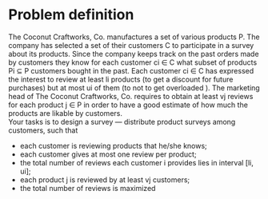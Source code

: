 # Problem definition
The Coconut Craftworks, Co. manufactures a set of various products P. The company has selected
a set of their customers C to participate in a survey about its products. Since the company keeps
track on the past orders made by customers they know for each customer ci ∈ C what subset of
products Pi ⊆ P customers bought in the past.
Each customer ci ∈ C has expressed the interest to review at least li products (to get a discount
for future purchases) but at most ui of them (to not to get overloaded ). The marketing head of
The Coconut Craftworks, Co. requires to obtain at least vj reviews for each product j ∈ P in
order to have a good estimate of how much the products are likable by customers.<br />
Your tasks is to design a survey — distribute product surveys among customers, such that
* each customer is reviewing products that he/she knows;
* each customer gives at most one review per product;
* the total number of reviews each customer i provides lies in interval [li, ui];
* each product j is reviewed by at least vj customers;
* the total number of reviews is maximized

